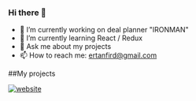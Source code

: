 ### Hi there 👋

<!--
**ertanfird/ertanfird** is a ✨ _special_ ✨ repository because its `README.md` (this file) appears on your GitHub profile.

Here are some ideas to get you started:
-->

- 🔭 I’m currently working on deal planner "IRONMAN"
- 🌱 I’m currently learning React / Redux
- 💬 Ask me about my projects
- 📫 How to reach me: ertanfird@gmail.com

##My projects

[![website]()]([https://ertanfird.github.io/portfolio/](https://ertanfird.github.io/portfolio/))

